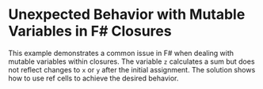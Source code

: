 # Unexpected Behavior with Mutable Variables in F# Closures

This example demonstrates a common issue in F# when dealing with mutable variables within closures.  The variable `z` calculates a sum but does not reflect changes to `x` or `y` after the initial assignment.  The solution shows how to use ref cells to achieve the desired behavior.